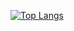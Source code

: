 [![Top Langs](https://github-readme-stats.vercel.app/api/top-langs/?username=boninggong&theme=synthwave)](https://github.com/anuraghazra/github-readme-stats)
